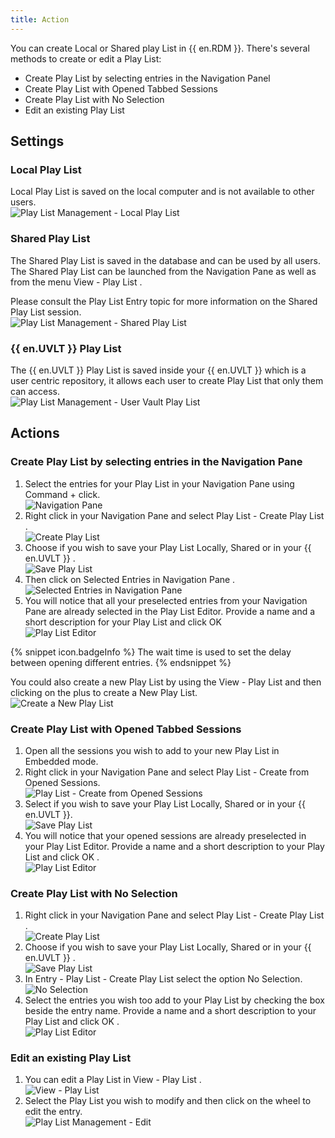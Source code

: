 ```yaml
---
title: Action
---
```

You can create Local or Shared play List in {{ en.RDM }}. There's several methods to create or edit a Play List:  

* Create Play List by selecting entries in the Navigation Panel 
* Create Play List with Opened Tabbed Sessions 
* Create Play List with No Selection 
* Edit an existing Play List 

## Settings 

### Local Play List 

Local Play List is saved on the local computer and is not available to other users.  
![Play List Management - Local Play List](https://webdevolutions.azureedge.net/docs/en/rdm/mac/clip10360.png) 

### Shared Play List  


The Shared Play List is saved in the database and can be used by all users. The Shared Play List can be launched from the Navigation Pane as well as from the menu View - Play List .  

Please consult the Play List Entry topic for more information on the Shared Play List session.  
![Play List Management - Shared Play List](https://webdevolutions.azureedge.net/docs/en/rdm/mac/clip10361.png) 

### {{ en.UVLT }} Play List 

The {{ en.UVLT }} Play List is saved inside your {{ en.UVLT }} which is a user centric repository, it allows each user to create Play List that only them can access.  
![Play List Management - User Vault Play List](https://webdevolutions.azureedge.net/docs/en/rdm/mac/clip10362.png) 

## Actions 

### Create Play List by selecting entries in the Navigation Pane 

1. Select the entries for your Play List in your Navigation Pane using Command + click.  
![Navigation Pane](https://webdevolutions.azureedge.net/docs/en/rdm/mac/clip10111.png) 
1. Right click in your Navigation Pane and select Play List - Create Play List .  
![Create Play List](https://webdevolutions.azureedge.net/docs/en/rdm/mac/clip10363.png) 
1. Choose if you wish to save your Play List Locally, Shared or in your {{ en.UVLT }} .  
![Save Play List](https://webdevolutions.azureedge.net/docs/en/rdm/mac/clip10364.png) 
1. Then click on Selected Entries in Navigation Pane .  
![Selected Entries in Navigation Pane](https://webdevolutions.azureedge.net/docs/en/rdm/mac/clip10108.png) 
1. You will notice that all your preselected entries from your Navigation Pane are already selected in the Play List Editor. Provide a name and a short description for your Play List and click OK  
![Play List Editor](https://webdevolutions.azureedge.net/docs/en/rdm/mac/clip10365.png) 

{% snippet icon.badgeInfo %} 
The wait time is used to set the delay between opening different entries. 
{% endsnippet %}
 
You could also create a new Play List by using the View - Play List and then clicking on the plus to create a New Play List.  
![Create a New Play List](https://webdevolutions.azureedge.net/docs/en/rdm/mac/clip10366.png) 

### Create Play List with Opened Tabbed Sessions 

1. Open all the sessions you wish to add to your new Play List in Embedded mode. 
1. Right click in your Navigation Pane and select Play List - Create from Opened Sessions.  
![Play List - Create from Opened Sessions](https://webdevolutions.azureedge.net/docs/en/rdm/mac/clip10367.png) 
1. Select if you wish to save your Play List Locally, Shared or in your {{ en.UVLT }}.  
![Save Play List](https://webdevolutions.azureedge.net/docs/en/rdm/mac/clip10364.png) 
1. You will notice that your opened sessions are already preselected in your Play List Editor. Provide a name and a short description to your Play List and click OK .  
![Play List Editor](https://webdevolutions.azureedge.net/docs/en/rdm/mac/clip10368.png) 

### Create Play List with No Selection 

1. Right click in your Navigation Pane and select Play List - Create Play List .  
![Create Play List](https://webdevolutions.azureedge.net/docs/en/rdm/mac/clip10363.png) 
1. Choose if you wish to save your Play List Locally, Shared or in your {{ en.UVLT }} .  
![Save Play List](https://webdevolutions.azureedge.net/docs/en/rdm/mac/clip10364.png) 
1. In Entry - Play List - Create Play List select the option No Selection.  
![No Selection](https://webdevolutions.azureedge.net/docs/en/rdm/mac/clip10024.png) 
1. Select the entries you wish too add to your Play List by checking the box beside the entry name. Provide a name and a short description to your Play List and click OK .  
![Play List Editor](https://webdevolutions.azureedge.net/docs/en/rdm/mac/clip10025.png) 

### Edit an existing Play List 

1. You can edit a Play List in View - Play List .  
![View - Play List](https://webdevolutions.azureedge.net/docs/en/rdm/mac/clip10369.png) 
1. Select the Play List you wish to modify and then click on the wheel to edit the entry.  
![Play List Management - Edit](https://webdevolutions.azureedge.net/docs/en/rdm/mac/clip10114.png) 
